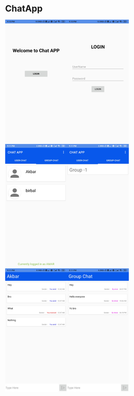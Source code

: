 # ChatApp
<img src="001.jpg" alt="drawing" width="200" height="400"/><img src="002.jpg" alt="drawing" width="200" height="400"/><img src="003.jpg" alt="drawing" width="200" height="400"/><img src="004.jpg" alt="drawing" width="200" height="400"/><img src="005.jpg" alt="drawing" width="200" height="400"/><img src="006.jpg" alt="drawing" width="200" height="400"/>